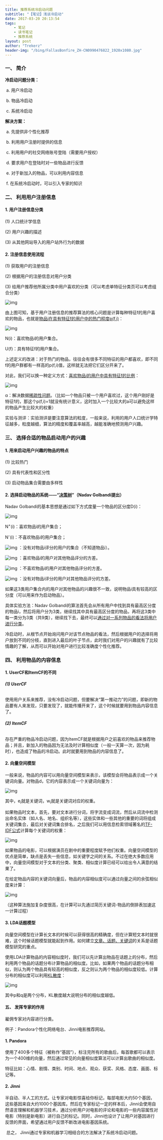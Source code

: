 ```yaml
---
title: 推荐系统冷启动问题
subtitle: "【笔记】浅谈冷启动"
date: 2017-03-20 20:13:54
tags: 
	- 笔记
	- 读书笔记
	- 推荐系统
layout: post
author: "Trekerz"
header-img: "/bing/FallasBonfire_ZH-CN0990476822_1920x1080.jpg"
---
```




### **一、  简介**

**冷启动问题分类：**

​	a.    用户冷启动

​	b.    物品冷启动

​	c.    系统冷启动

**解决方案：**

​	a.    先提供非个性化推荐

​	b.    利用用户注册时提供的信息

​	c.    利用用户的社交网络账号登陆（需要用户授权）

​	d.    要求用户在登陆时对一些物品进行反馈

​	e.    对于新加入的物品，可以利用内容信息

​	f.     在系统冷启动时，可以引入专家的知识

### **二、  利用用户注册信息**

#### **1.    用户注册信息分类**

(1)  人口统计学信息

(2)  用户兴趣的描述

(3)  从其他网站导入的用户站外行为的数据

#### **2.    注册信息使用流程**

(1)  获取用户的注册信息

(2)  根据用户的注册信息对用户分类

(3)  给用户推荐他所属分类中用户喜欢的分类（可以考虑单特征分类页可以考虑组合分类）

![img](1.png)

由上图可知，基于用户注册信息的推荐算法的核心问题是计算每种特征f的用户喜欢的物品，也就是<u>物品i在具有特征f的用户中的热门程度p(f,i)</u>：

![img](2.png)

N(i)：喜欢物品i的用户集合。

U(f)：具有特征f的用户集合。

 

上述定义的改进：对于热门的物品，往往会有很多不同特征的用户都喜欢，即不同f的用户群都有一样高的p(f,i)值，这样就无法把它们区分开来了。

对此，我们可以换一种定义方式：<u>喜欢物品i的用户中具有特征f的比例</u>：

![img](3.png)

α：解决数据<u>稀疏性问题</u>。（比如一个物品只被一个用户喜欢过，这个用户刚好是特征f的，那这个p(f,i)=1就没有统计意义，这时加入一个比较大的a可以避免这样的物品产生比较大的权重）

 

实验与测评：实验测评是要注意算法的粒度，一般来说，利用的用户人口统计学特征越多，粒度越细，算法的精度和覆盖率越高，越能准确地预测用户兴趣。

### **三、  选择合适的物品启动用户的兴趣**

#### **1.    用来启动用户兴趣的物品的特点**

(1)  比较热门

(2)  具有代表性和区分性

(3)  启动物品集合需要由多样性

#### **2.    选择启动物品的系统——“<u>决策树</u>”（Nadav Golbandi提出）**

Nadav Golbandi的基本思想是通过如下方式度量一个物品的区分度D(i)：

![img](4.png)

N<sup>+</sup>(i)：喜欢物品i的用户集合；

N<sup>-</sup>(i)：不喜欢物品i的用户集合；

![img](5.png) ：没有对物品i评分的用户的集合（不知道物品i）。

![img](6.png) ：喜欢物品i的用户对其他物品评分的方差。

![img](7.png) ：不喜欢物品i的用户对其他物品评分的方差。

![img](8.png) ：没有对物品i评分的用户对其他物品评分的方差。

 

​        如果这3类用户集合内的用户对其他物品的兴趣很不一致，说明物品i具有较高的区分度（可以用来作为启动物品）。

 

具体实验方法：Nadav Golbandi的算法首先会从所有用户中找到具有最高区分度的物品i，然后将用户分为3类，继续找其中具有最高区分度的物品，再将这3类中每一类分为3类（共9类），继续找下去，最终可以<u>通过对一系列物品的看法将用户进行分类</u>。

​        冷启动时，从根节点开始询问用户对该节点物品的看法，然后根据用户的选择将用户放到不同的分枝，直到进入最后的叶子节点，此时我们对用户的兴趣就有了比较情趣的了解，从而可以开始对用户进行比较准确度个性化推荐。

### **四、  利用物品的内容信息**

#### **1.    UserCF和ItemCF的不同**

###### **(1)  UserCF**

​         使用用户关系来推荐，没有冷启动问题，但要解决“第一推动力”的问题，即新的物品要有人来发现，只要发现了，就能传播开来了，这个时候就要用到物品内容信息了。

###### **(2)  ItemCF**

​         存在严重的物品冷启动问题，因为ItemCF就是根据用户之前喜欢的物品来推荐物品；并且，新加入的物品因为无法及时计算相似度（一般一天算一次，因为耗时），也造成了物品的冷启动。此时就要用到物品的内容信息了。

#### **2.    向量空间模型**

​        一般来说，物品的内容可以用向量空间模型来表示，该模型会将物品表示成一个关键词向量。对物品d，它的内容表示成一个关键词向量为：

![img](9.png)

其中，e<sub>i</sub>就是关键词，w<sub>i</sub>就是关键词对应的权重。

 

​        如果物品时文本，首先，要对文本进行分词，将字流变成词流，然后从词流中检测出命名实体（如人名、地名、组织名等），这些实体和一些其他的重要的词将组成关键词集合，最后对关键词集合排名，之后我们可以用信息检索领域著名的<u>TF-IDF公式</u>计算每个关键词的权重：

![img](10.png)

​        如果物品的电影，可以根据演员在剧中的重要程度赋予他们权重。向量空间模型的优点是简单，缺点是丢失一些信息，如关键字之间的关系。不过在绝大多数应用中，向量空间模型对于文本的分类、聚类、相似度计算已经可以给出令人满意的结果了。

 

​        在给定物品内容的关键词向量后，物品的内容相似度可以通过向量之间的余弦相似度来计算：

![img](11.png)

（这种算法施加复杂度很高，在计算可以先通过简历关键词-物品的倒排表加速这一计算过程）

#### **3.    LDA话题模型**

​        向量空间模型在计算长文本的时候可以获得很高的精确度，但在计算短文本时就很难，这个时候话题模型就能起到作用。如何建立<u>文章、话题、关键词</u>的关系是话题模型研究的重点。

​        使用LDA计算物品的内容相似度时，我们可以先计算出物品在话题上的分布，然后利用两个物品的话题分布计算物品的相似度。比如，如果两个物品的话题分布相似，则认为两个物品具有较高的相似度，反之则认为两个物品的相似度较低。计算分布的相似度可以利用<u>KL散度</u>：

![img](12.png)

其中p和q是两个分布，KL散度越大说明分布的相似度越低。

#### **五、  发挥专家的作用**

雇佣专家对内容进行分类。

例子：Pandora个性化网络电台、Jinni电影推荐网站。

#### **1.    Pandora**

​        使用了400多个特征（被称作“基因”），标注完所有的歌曲后，每首歌都可以表示为一个400维的向量，然后通过常见的向量相似度算法可以计算出歌曲的相似度。

​        特征比如：心情、剧情、类别、时间、地点、观众、获奖、风格、态度、画面、标记等。

#### **2.    Jinni**

​        半自动、半人工的方式。让专家对电影惊喜给你标记，每部电影大约50个基因，这些基因来自大约1000个基因库。然后在专家标记一定的样本后，Jinni会使用自然语言理解和机器学习技术，通过分析用户对电影的评论和电影的一些内容属性对电影（特别是新电影）进行自己的标记。同时，Jinni也设计了让用户对基因进行反馈的界面，希望通过用户反馈不断改进电影基因系统。

​        总之， Jinni通过专家和机器学习相结合的方法解决了系统冷启动问题。

<br/>